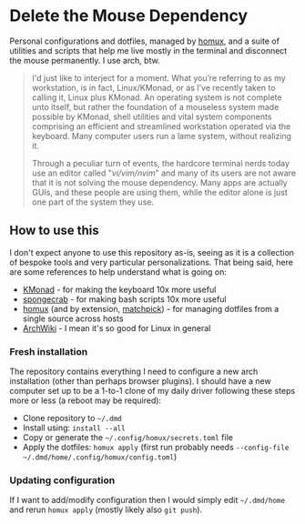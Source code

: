 # Delete the Mouse Dependency

Personal configurations and dotfiles, managed by [homux](https://github.com/ArielHorwitz/homux), and a suite of utilities and scripts that help me live mostly in the terminal and disconnect the mouse permanently. I use arch, btw.

> I'd just like to interject for a moment. What you’re referring to as my workstation, is in fact, Linux/KMonad, or as I’ve recently taken to calling it, Linux plus KMonad. An operating system is not complete unto itself, but rather the foundation of a mouseless system made possible by KMonad, shell utilities and vital system components comprising an efficient and streamlined workstation operated via the keyboard. Many computer users run a lame system, without realizing it.
>
> Through a peculiar turn of events, the hardcore terminal nerds today use an editor called "*vi/vim/nvim*" and many of its users are not aware that it is not solving the mouse dependency. Many apps are actually GUIs, and these people are using them, while the editor alone is just one part of the system they use.

## How to use this

I don't expect anyone to use this repository as-is, seeing as it is a collection of bespoke tools and very particular personalizations. That being said, here are some references to help understand what is going on:
* [KMonad](https://github.com/kmonad/kmonad/) - for making the keyboard 10x more useful
* [spongecrab](https://github.com/ArielHorwitz/spongecrab) - for making bash scripts 10x more useful
* [homux](https://github.com/ArielHorwitz/homux) (and by extension, [matchpick](https://github.com/ArielHorwitz/matchpick)) - for managing dotfiles from a single source across hosts
* [ArchWiki](https://wiki.archlinux.org/) - I mean it's so good for Linux in general

### Fresh installation
The repository contains everything I need to configure a new arch installation (other than perhaps browser plugins). I should have a new computer set up to be a 1-to-1 clone of my daily driver following these steps more or less (a reboot may be required):
* Clone repository to `~/.dmd`
* Install using: `install --all`
* Copy or generate the `~/.config/homux/secrets.toml` file
* Apply the dotfiles: `homux apply` (first run probably needs `--config-file ~/.dmd/home/.config/homux/config.toml`)

### Updating configuration
If I want to add/modify configuration then I would simply edit `~/.dmd/home` and rerun `homux apply` (mostly likely also `git push`).
